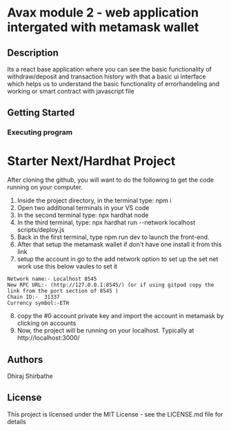 # Avax module 2 - web application intergated with metamask wallet

## Description
Its a react base application where you can see the basic functionality of withdraw/deposit and transaction  history with that a basic ui interface which helps us to understand  the basic functionality of errorhandeling and working or smart contract with javascript file 

## Getting Started

### Executing program
# Starter Next/Hardhat Project

After cloning the github, you will want to do the following to get the code running on your computer.

1. Inside the project directory, in the terminal type: npm i
2. Open two additional terminals in your VS code
3. In the second terminal type: npx hardhat node
4. In the third terminal, type: npx hardhat run --network localhost scripts/deploy.js
5. Back in the first terminal, type npm run dev to launch the front-end.
6. After that setup the metamask wallet if don't have one install it from this link
7. setup the account in go to the add network option to set up the set net work use this below vaules to set it
 ```
Network name:- Localhost 8545 
New RPC URL:- (http://127.0.0.1:8545/) (or if using gitpod copy the link from the port section of 8545 )
Chain ID:-  31337
Currency symbol:-ETH
```
8. copy the #0 account private key and import the account in metamask by clicking on accounts
9. Now, the project will be running on your localhost. 
Typically at http://localhost:3000/



## Authors
Dhiraj Shirbathe


## License

This project is licensed under the MIT License - see the LICENSE.md file for details



